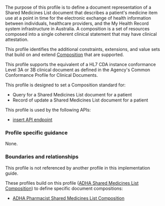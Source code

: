 The purpose of this profile is to define a document representation of a Shared Medicines List document that describes a patient's medicine item use at a point in time for the electronic exchange of health information between individuals, healthcare providers, and the My Health Record system infrastructure in Australia. A composition is a set of resources composed into a single coherent clinical statement that may have clinical attestation.

This profile identifies the additional constraints, extensions, and value sets that build on and extend [Composition](http://hl7.org/fhir/R4/composition.html) that are supported. 

This profile supports the equivalent of a HL7 CDA instance conformance Level 3A or 3B clinical document as defined in the Agency's Common Conformance Profile for Clinical Documents.

This profile is designed to set a Composition standard for:
* Query for a Shared Medicines List document for a patient
* Record of update a Shared Medicines List document for a patient

This profile is used by the following APIs:
* [insert API endpoint](StructureDefinition-TBD-1.html)


### Profile specific guidance
None.


### Boundaries and relationships
This profile is not referenced by another profile in this implementation guide.  

These profiles build on this profile ([ADHA Shared Medicines List Composition](StructureDefinition-dh-composition-sml-1.html)) to define specific document compositions:
* [ADHA Pharmacist Shared Medicines List Composition](StructureDefinition-dh-composition-psml-1.html)
